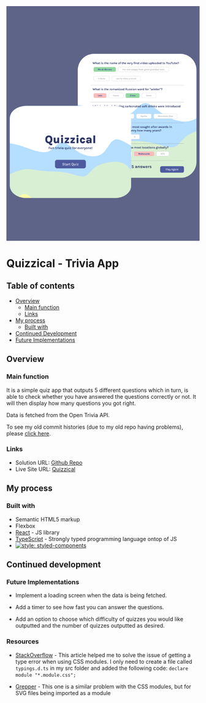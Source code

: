 ![Game Layout](./screenshots/project-screenshot.png)

# Quizzical - Trivia App

## Table of contents

- [Overview](#overview)
  - [Main function](#main-function)
  - [Links](#links)
- [My process](#my-process)
  - [Built with](#built-with)
- [Continued Development](#continued-development) 
 - [Future Implementations](#future-implementations)

## Overview

### Main function

It is a simple quiz app that outputs 5 different questions which in turn, is able to check whether you have answered the questions correctly or not. It will then display how many questions you got right.

Data is fetched from the Open Trivia API.

To see my old commit histories (due to my old repo having problems), please [click here](https://github.com/kebin20/old-quizzical).

### Links

- Solution URL: [Github Repo](https://github.com/kebin20/quizzical)
- Live Site URL: [Quizzical](https://superlative-bubblegum-3c9442.netlify.app/)

## My process

### Built with

- Semantic HTML5 markup
- Flexbox
- [React](https://reactjs.org/) - JS library
- [TypeScript](https://www.typescriptlang.org/) - Strongly typed programming language ontop of JS
- [![style: styled-components](https://img.shields.io/badge/style-%F0%9F%92%85%20styled--components-orange.svg?colorB=daa357&colorA=db748e)](https://github.com/styled-components/styled-components)

## Continued development

### Future Implementations

- Implement a loading screen when the data is being fetched.

- Add a timer to see how fast you can answer the questions.

- Add an option to choose which difficulty of quizzes you would like outputted and the number of quizzes outputted as desired.

### Resources

- [StackOverflow](https://stackoverflow.com/questions/40382842/cant-import-css-scss-modules-typescript-says-cannot-find-module) - This article helped me to solve the issue of getting a type error when using CSS modules. 
I only need to create a file called `typings.d.ts` in my src folder and added the following code: `declare module "*.module.css";`

- [Grepper](https://www.grepper.com/answers/294839/Cannot+find+module+.svg%27+or+its+corresponding+type+declarations.?ucard=1) - This one is a similar problem with the CSS modules, but for SVG files being imported as a module
